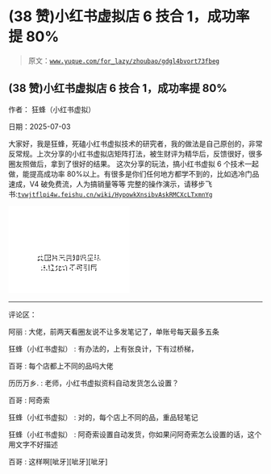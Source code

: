 # (38 赞)小红书虚拟店 6 技合 1，成功率提 80%

> 原文：[`www.yuque.com/for_lazy/zhoubao/gdgl4bvort73fbeg`](https://www.yuque.com/for_lazy/zhoubao/gdgl4bvort73fbeg)

## (38 赞)小红书虚拟店 6 技合 1，成功率提 80%

作者： 狂蜂（小红书虚拟）

日期：2025-07-03

大家好，我是狂蜂，死磕小红书虚拟技术的研究者，我的做法是自己原创的，非常反常规。上次分享的小红书虚拟店矩阵打法，被生财评为精华后，反馈很好，很多圈友照做后，拿到了很好的结果。
这次分享的玩法，搞小红书虚拟 6 个技术一起做，能提高成功率 80%以上。有很多是你们任何地方都学不到的，比如选冷门品速成，V4 破免费流，人为搞销量等等
完整的操作演示，请移步飞书:[`tvwjtflpi4w.feishu.cn/wiki/HypowkXnsibvAskRMCXcLTxmnYg`](https://tvwjtflpi4w.feishu.cn/wiki/HypowkXnsibvAskRMCXcLTxmnYg)

![](img/6ef6a872a9f2375178d49a99d5668d12.png "None")

* * *

评论区：

阿丽 : 大佬，前两天看圈友说不让多发笔记了，单账号每天最多五条

狂蜂（小红书虚拟） : 有办法的，上有张良计，下有过桥梯，

百哥 : 每个店都上不同的品吗大佬

历历万乡. : 老师，小红书虚拟资料自动发货怎么设置？

百哥 : 阿奇索

狂蜂（小红书虚拟） : 对的，每个店上不同的品，重品轻笔记

狂蜂（小红书虚拟） : 阿奇索设置自动发货，你如果问阿奇索怎么设置的话，这个用文字不好描述

百哥 : 这样啊[呲牙][呲牙][呲牙]